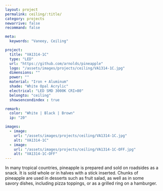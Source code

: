 ```yaml
---
layout: project
permalink: ceiling/:title/
category: projects
newarrive: false
recommand: false

meta:
  keywords: "Vaneey, Ceiling"

project:
  title: "VA1314-1C"
  type: "LED"
  url: "https://github.com/arnolds/pineapple"
  logo: "/assets/images/projects/ceiling/VA1314-1C.jpg"
  dimensions: ""
  power: ""
  material: "Iron + Aluminum"
  shade: "White Opal Acrylic"
  electrical: "LED SMD 3000K CRI>80"
  belongto: "ceiling"
  showsencondindex : true

remark:
  color: "White | Black | Brown"
  ip: "20"

images:
  - image:
    url: "/assets/images/projects/ceiling/VA1314-1C.jpg"
    alt: "VA1314-1C"
  - image:
    url: "/assets/images/projects/ceiling/VA1314-1C-OFF.jpg"
    alt: "VA1314-1C-OFF"
---
```

<p>In many tropical countries, pineapple is prepared and sold on roadsides as a snack. It is sold whole or in halves with a stick inserted. Chunks of pineapple are used in desserts such as fruit salad, as well as in some savory dishes, including pizza toppings, or as a grilled ring on a hamburger.</p>